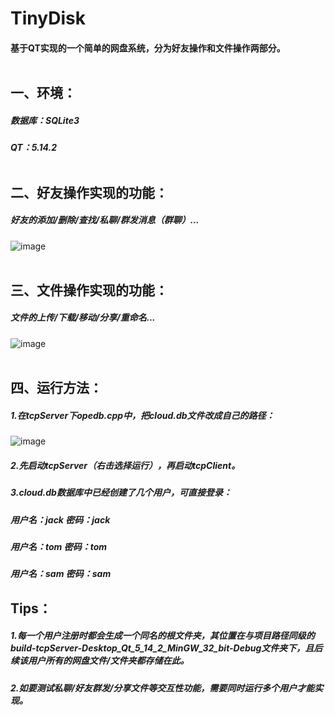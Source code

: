 # TinyDisk
#### 基于QT实现的一个简单的网盘系统，分为好友操作和文件操作两部分。<br><br>
## 一、环境：
##### 数据库：SQLite3
##### QT：5.14.2<br><br>
## 二、好友操作实现的功能：
##### 好友的添加/删除/查找/私聊/群发消息（群聊）...
![image](https://github.com/dl0520dl/TinyDisk/assets/143736335/a4301d8b-b7ee-4f7d-b99a-a8ab48c63d14)
<br><br>
## 三、文件操作实现的功能：
##### 文件的上传/下载/移动/分享/重命名...
![image](https://github.com/dl0520dl/TinyDisk/assets/143736335/d9390287-f7c4-410d-af52-9c4993c88bf8)
<br><br>
## 四、运行方法：
##### 1.在tcpServer下opedb.cpp中，把cloud.db文件改成自己的路径：
![image](https://github.com/user-attachments/assets/3deb9bdb-261d-4346-a4a1-975f33fd6f30)
##### 2.先启动tcpServer（右击选择运行），再启动tcpClient。
##### 3.cloud.db数据库中已经创建了几个用户，可直接登录：
##### 用户名：jack 密码：jack
##### 用户名：tom 密码：tom
##### 用户名：sam 密码：sam
## Tips：
##### 1.每一个用户注册时都会生成一个同名的根文件夹，其位置在与项目路径同级的build-tcpServer-Desktop_Qt_5_14_2_MinGW_32_bit-Debug文件夹下，且后续该用户所有的网盘文件/文件夹都存储在此。
##### 2.如要测试私聊/好友群发/分享文件等交互性功能，需要同时运行多个用户才能实现。
<br><br>
<br><br>
